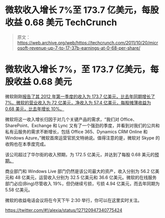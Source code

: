 # 微软收入增长 7%至 173.7 亿美元，每股收益 0.68 美元 TechCrunch

> 原文：<https://web.archive.org/web/https://techcrunch.com/2011/10/20/microsoft-revenue-up-7-to-17-37b-earnings-at-0-68-per-share/>

# 微软收入增长 7%，至 173.7 亿美元，每股收益 0.68 美元

微软刚刚[报告了其 2012 年第一季度的收入为 173.7 亿美元，比去年同期增长了 7%。微软的营业收入为 72 亿美元，净收入为 57.4 亿美元，每股摊薄收益为 0.68 美元，比去年增长 10%。](https://web.archive.org/web/20230205031031/http://www.microsoft.com/investor/EarningsAndFinancials/Earnings/PressReleaseAndWebcast/FY12/Q1/default.aspx)

微软将这一收入增长归因于对几个关键产品的需求，“我们对 Office、SharePoint、Exchange 和 Lync 又有了一个强劲的季度，并看到对我们的公共和私有云服务的需求不断增长，包括 Office 365、Dynamics CRM Online 和 Windows Azure，”微软首席运营官凯文特纳说。值得注意的是，微软对 Skype 的收购也在本季度完成。

该公司超过了华尔街的收入预期，为 172.5 亿美元，并达到了每股 0.68 美元的[预期。](https://web.archive.org/web/20230205031031/http://247wallst.com/2011/10/20/full-microsoft-earnings-preview-expectations-msft/)

商业部门和 Windows Live 部门仍然是该公司最大的资产，收入分别为 56.2 亿美元和 48 亿美元，运营收入分别为 32.5 亿美元和 36.6 亿美元。微软的在线服务部门必应(Bing)尽管收入 19%，但仍继续亏损，亏损 4.94 亿美元，而去年同期为 5.58 亿美元。

微软的收益电话会议将在今天下午 2:30 举行，你可以在这里实时关注。

https://twitter.com/#!/alexia/status/127120947340775424